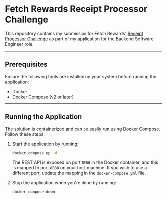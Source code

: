 # Fetch Rewards Receipt Processor Challenge

This repository contains my submission for Fetch Rewards' [Receipt Processor Challenge](https://github.com/fetch-rewards/receipt-processor-challenge) as part of my application for the Backend Software Engineer role.

---

## Prerequisites

Ensure the following tools are installed on your system before running the application:

- Docker
- Docker Compose (v2 or later)

---

## Running the Application

The solution is containerized and can be easily run using Docker Compose. Follow these steps:

1. Start the application by running:

   ```bash
   docker compose up -d
   ```

   The REST API is exposed on port `8080` in the Docker container, and this is mapped to port `8080` on your host machine. If you wish to use a different port, update the mapping in the `docker-compose.yml` file.

2. Stop the application when you're done by running:

   ```bash
   docker compose down
   ```

